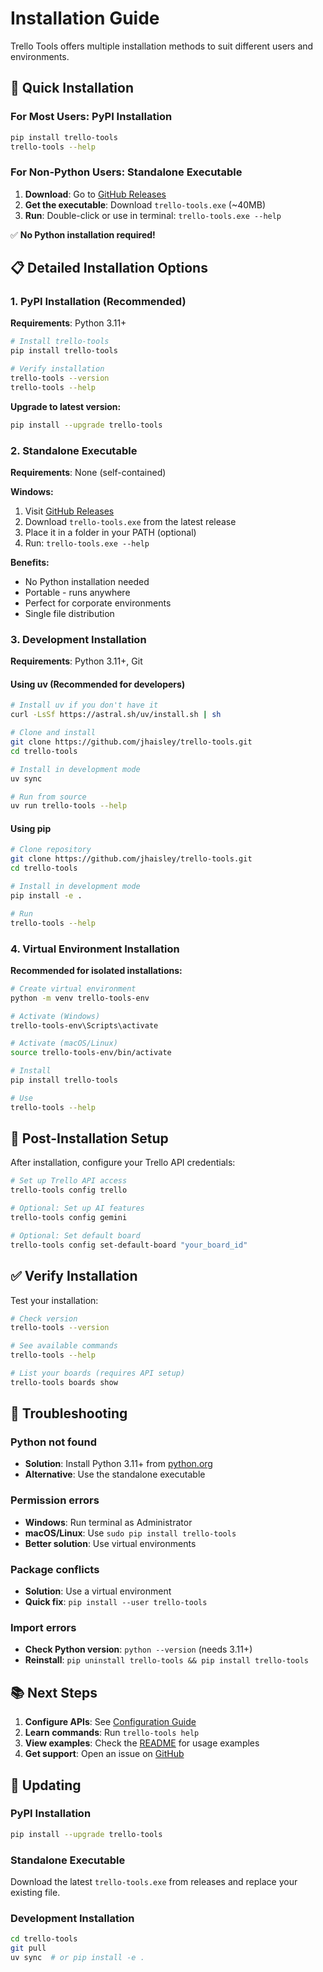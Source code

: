 # Installation Guide

Trello Tools offers multiple installation methods to suit different users and environments.

## 🚀 Quick Installation

### For Most Users: PyPI Installation

```bash
pip install trello-tools
trello-tools --help
```

### For Non-Python Users: Standalone Executable

1. **Download**: Go to [GitHub Releases](https://github.com/jhaisley/trello-tools/releases)
2. **Get the executable**: Download `trello-tools.exe` (~40MB)
3. **Run**: Double-click or use in terminal: `trello-tools.exe --help`

✅ **No Python installation required!**

## 📋 Detailed Installation Options

### 1. PyPI Installation (Recommended)

**Requirements**: Python 3.11+

```bash
# Install trello-tools
pip install trello-tools

# Verify installation
trello-tools --version
trello-tools --help
```

**Upgrade to latest version:**
```bash
pip install --upgrade trello-tools
```

### 2. Standalone Executable

**Requirements**: None (self-contained)

**Windows:**
1. Visit [GitHub Releases](https://github.com/jhaisley/trello-tools/releases)
2. Download `trello-tools.exe` from the latest release
3. Place it in a folder in your PATH (optional)
4. Run: `trello-tools.exe --help`

**Benefits:**
- No Python installation needed
- Portable - runs anywhere
- Perfect for corporate environments
- Single file distribution

### 3. Development Installation

**Requirements**: Python 3.11+, Git

#### Using uv (Recommended for developers)

```bash
# Install uv if you don't have it
curl -LsSf https://astral.sh/uv/install.sh | sh

# Clone and install
git clone https://github.com/jhaisley/trello-tools.git
cd trello-tools

# Install in development mode
uv sync

# Run from source
uv run trello-tools --help
```

#### Using pip

```bash
# Clone repository
git clone https://github.com/jhaisley/trello-tools.git
cd trello-tools

# Install in development mode
pip install -e .

# Run
trello-tools --help
```

### 4. Virtual Environment Installation

**Recommended for isolated installations:**

```bash
# Create virtual environment
python -m venv trello-tools-env

# Activate (Windows)
trello-tools-env\Scripts\activate

# Activate (macOS/Linux)
source trello-tools-env/bin/activate

# Install
pip install trello-tools

# Use
trello-tools --help
```

## 🔧 Post-Installation Setup

After installation, configure your Trello API credentials:

```bash
# Set up Trello API access
trello-tools config trello

# Optional: Set up AI features
trello-tools config gemini

# Optional: Set default board
trello-tools config set-default-board "your_board_id"
```

## ✅ Verify Installation

Test your installation:

```bash
# Check version
trello-tools --version

# See available commands
trello-tools --help

# List your boards (requires API setup)
trello-tools boards show
```

## 🔧 Troubleshooting

### Python not found
- **Solution**: Install Python 3.11+ from [python.org](https://python.org)
- **Alternative**: Use the standalone executable

### Permission errors
- **Windows**: Run terminal as Administrator
- **macOS/Linux**: Use `sudo pip install trello-tools`
- **Better solution**: Use virtual environments

### Package conflicts
- **Solution**: Use a virtual environment
- **Quick fix**: `pip install --user trello-tools`

### Import errors
- **Check Python version**: `python --version` (needs 3.11+)
- **Reinstall**: `pip uninstall trello-tools && pip install trello-tools`

## 📚 Next Steps

1. **Configure APIs**: See [Configuration Guide](README.md#configuration)
2. **Learn commands**: Run `trello-tools help`
3. **View examples**: Check the [README](README.md) for usage examples
4. **Get support**: Open an issue on [GitHub](https://github.com/jhaisley/trello-tools/issues)

## 🔄 Updating

### PyPI Installation
```bash
pip install --upgrade trello-tools
```

### Standalone Executable
Download the latest `trello-tools.exe` from releases and replace your existing file.

### Development Installation
```bash
cd trello-tools
git pull
uv sync  # or pip install -e .
```
